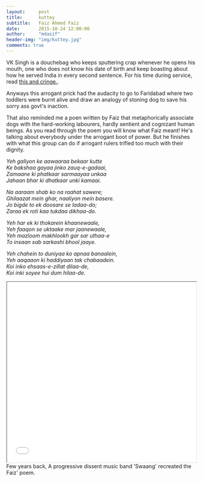 ```yaml
---
layout:     post
title:      kuttey
subtitle:   Faiz Ahmed Faiz
date:       2015-10-24 12:00:00
author:     "mdasif"
header-img: "img/kuttey.jpg"
comments: true
---
```

VK Singh is a douchebag who keeps sputtering crap whenever he opens his mouth, one who does not know his date of birth and keep boasting about how he served India in every second sentence.
For his time during service, read <a href="http://www.business-standard.com/article/opinion/ajai-shukla-thank-god-that-s-over-112052900037_1.html" target="_blank">this and cringe.</a>. 

Anyways this arrogant prick had the audacity to go to Faridabad where two toddlers were burnt alive and draw an analogy of stoning dog to save his sorry ass govt's inaction.

That also reminded me a poen written by Faiz that metaphorically associate dogs with the hard-working labourers, hardly sentient and cognizant human beings.
As you read through the poem you will know what Faiz meant! He's talking about everybody under the arrogant boot of power. 
But he finishes with what this group can do if arrogant rulers trifled too much with their dignity.

<p><i>
Yeh galiyon ke aawaaraa bekaar kutte<br/>
Ke bakshaa gayaa jinko zauq-e-gadaai,<br/>
Zamaane ki phatkaar sarmaayaa unkaa<br/>
Jahaan bhar ki dhatkaar unki kamaai.<br/></i>
</p>
<p><i>
Na aaraam shab ko na raahat sawere;<br/>
Ghilaazat mein ghar, naaliyon mein basere.<br/>
Jo bigde to ek doosare se ladaa-do;<br/>
Zaraa ek roti kaa tukdaa dikhaa-do.<br/></i>
</p>
<p><i>
Yeh har ek ki thokarein khaanewaale,<br/>
Yeh faaqon se uktaake mar jaanewaale,<br/>
Yeh mazloom makhlookh gar sar uthaa-e<br/>
To insaan sab sarkashi bhool jaaye.<br/></i>
</p>
<p><i>
Yeh chahein to duniyaa ko apnaa banaalein, <br/>
Yeh aaqaaon ki haddiyaan tak chabaadein.<br/>
Koi inko ehsaas-e-zillat dilaa-de,<br/>
Koi inki soyee hui dum hilaa-de.<br/></i>
</p>

<iframe width="100%" height="480" src="//www.youtube.com/embed/M5MZOXsCnxg" frameborder="1" allowfullscreen></iframe>
<span class="caption text-muted">Few years back, A progressive dissent music band 'Swaang' recreated the Faiz' poem.</span>
